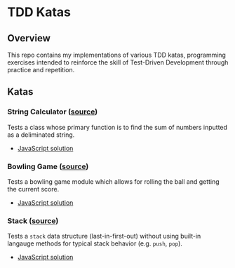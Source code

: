# TDD Katas

## Overview

This repo contains my implementations of various TDD katas, programming exercises
intended to reinforce the skill of Test-Driven Development through practice and
repetition.

## Katas

### String Calculator ([source](https://osherove.com/tdd-kata-1))

Tests a class whose primary function is to find the sum of numbers inputted as a
deliminated string.

* [JavaScript solution](./string-calculator/javascript)

### Bowling Game ([source](https://kata-log.rocks/bowling-game-kata))

Tests a bowling game module which allows for rolling the ball and getting the current score.

* [JavaScript solution](./bowling-game/javascript)


### Stack ([source](https://www.codurance.com/katas/stack))

Tests a `stack` data structure (last-in-first-out) without using built-in langauge
methods for typical stack behavior (e.g. `push`, `pop`).

* [JavaScript solution](./stack/javascript)
